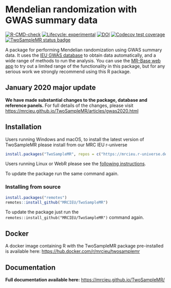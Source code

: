 
<!-- README.md is generated from README.Rmd. Please edit that file -->

# Mendelian randomization with GWAS summary data

<!-- badges: start -->

[![R-CMD-check](https://github.com/MRCIEU/TwoSampleMR/actions/workflows/check-full.yaml/badge.svg)](https://github.com/MRCIEU/TwoSampleMR/actions/workflows/check-full.yaml)
[![Lifecycle:
experimental](https://img.shields.io/badge/lifecycle-experimental-orange.svg)](https://lifecycle.r-lib.org/articles/stages.html)
[![DOI](https://zenodo.org/badge/49515156.svg)](https://zenodo.org/badge/latestdoi/49515156)
[![Codecov test
coverage](https://codecov.io/gh/MRCIEU/TwoSampleMR/branch/master/graph/badge.svg)](https://app.codecov.io/gh/MRCIEU/TwoSampleMR?branch=master)
[![TwoSampleMR status
badge](https://mrcieu.r-universe.dev/badges/TwoSampleMR)](https://mrcieu.r-universe.dev/TwoSampleMR)
<!-- badges: end -->

A package for performing Mendelian randomization using GWAS summary
data. It uses the [IEU GWAS database](https://gwas.mrcieu.ac.uk/) to
obtain data automatically, and a wide range of methods to run the
analysis. You can use the [MR-Base web app](https://www.mrbase.org/) to
try out a limited range of the functionality in this package, but for
any serious work we strongly recommend using this R package.

## January 2020 major update

**We have made substantial changes to the package, database and
reference panels.** For full details of the changes, please visit
<https://mrcieu.github.io/TwoSampleMR/articles/gwas2020.html>

## Installation

Users running Windows and macOS, to install the latest version of
TwoSampleMR please install from our MRC IEU r-universe

``` r
install.packages("TwoSampleMR", repos = c("https://mrcieu.r-universe.dev", "https://cloud.r-project.org"))
```

Users running Linux or WebR please see the [following
instructions](https://github.com/MRCIEU/mrcieu.r-universe.dev#readme).

To update the package run the same command again.

### Installing from source

``` r
install.packages("remotes")
remotes::install_github("MRCIEU/TwoSampleMR")
```

To update the package just run the
`remotes::install_github("MRCIEU/TwoSampleMR")` command again.

## Docker

A docker image containing R with the TwoSampleMR package pre-installed
is available here: <https://hub.docker.com/r/mrcieu/twosamplemr>

<!-- Additional content -->

## Documentation

**Full documentation available here:**
<https://mrcieu.github.io/TwoSampleMR/>
